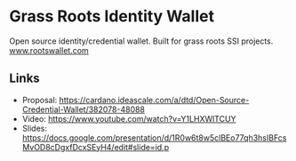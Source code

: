 # Grass Roots Identity Wallet
Open source identity/credential wallet.  Built for grass roots SSI projects.
www.rootswallet.com

## Links
* Proposal: https://cardano.ideascale.com/a/dtd/Open-Source-Credential-Wallet/382078-48088
* Video: https://www.youtube.com/watch?v=Y1LHXWlTCUY
* Slides: https://docs.google.com/presentation/d/1R0w6t8w5clBEo77qh3hsIBFcsMvOD8cDgxfDcxSEyH4/edit#slide=id.p
  

